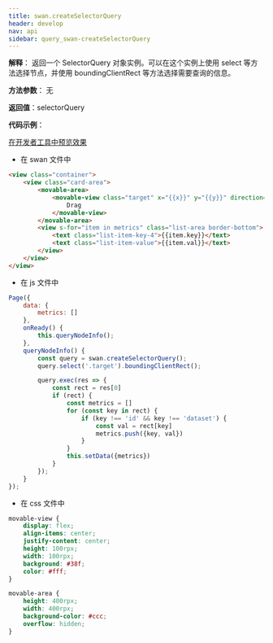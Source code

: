 ```yaml
---
title: swan.createSelectorQuery
header: develop
nav: api
sidebar: query_swan-createSelectorQuery
---
```

 

 

**解释**： 返回一个 SelectorQuery 对象实例。可以在这个实例上使用 select 等方法选择节点，并使用 boundingClientRect 等方法选择需要查询的信息。

**方法参数**： 无

**返回值**：selectorQuery

**代码示例**：

<a href="swanide://fragment/7ed9d2e0008a76a4794f151d63c947481574311743406" title="在开发者工具中预览效果" target="_self">在开发者工具中预览效果</a>

* 在 swan 文件中

```html
<view class="container">
    <view class="card-area">
        <movable-area>
            <movable-view class="target" x="{{x}}" y="{{y}}" direction="all" bindchange="queryNodeInfo">
                Drag
            </movable-view>
        </movable-area>
        <view s-for="item in metrics" class="list-area border-bottom">
            <text class="list-item-key-4">{{item.key}}</text>
            <text class="list-item-value">{{item.val}}</text>
        </view>
    </view>
</view>
```

* 在 js 文件中

```js
Page({
    data: {
        metrics: []
    },
    onReady() {
        this.queryNodeInfo();
    },
    queryNodeInfo() {
        const query = swan.createSelectorQuery();
        query.select('.target').boundingClientRect();

        query.exec(res => {
            const rect = res[0]
            if (rect) {
                const metrics = []
                for (const key in rect) {
                    if (key !== 'id' && key !== 'dataset') {
                        const val = rect[key]
                        metrics.push({key, val})
                    }
                }
                this.setData({metrics})
            }
        });
    }
});
```
* 在 css 文件中

```css
movable-view {
    display: flex;
    align-items: center;
    justify-content: center;
    height: 100rpx;
    width: 100rpx;
    background: #38f;
    color: #fff;  
}

movable-area {
    height: 400rpx;
    width: 400rpx;
    background-color: #ccc;
    overflow: hidden;
}
```
